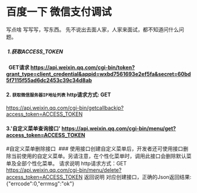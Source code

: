  # 百度一下 微信支付调试
 写点啥
  写写写，写东西。
  先不说出去面人家，人家来面试，都不知道问什么问题。
  
#####  1.获取ACCESS_TOKEN 
  
####   GET请求   https://api.weixin.qq.com/cgi-bin/token?grant_type=client_credential&appid=wxbd7561693e2ef5fa&secret=60bd5f7115f55ad6dc2453c39c34d8ab

#### 2. `获取微信服务器IP地址列表` http请求方式: GET
https://api.weixin.qq.com/cgi-bin/getcallbackip?access_token=ACCESS_TOKEN



####  3.'自定义菜单查询接口' https://api.weixin.qq.com/cgi-bin/menu/get?access_token=ACCESS_TOKEN

#自定义菜单删除接口  ###
使用接口创建自定义菜单后，开发者还可使用接口删除当前使用的自定义菜单。另请注意，在个性化菜单时，调用此接口会删除默认菜单及全部个性化菜单。
请求说明
http请求方式：GET
https://api.weixin.qq.com/cgi-bin/menu/delete?access_token=ACCESS_TOKEN
返回说明
对应创建接口，正确的Json返回结果:
{"errcode":0,"errmsg":"ok"}




































